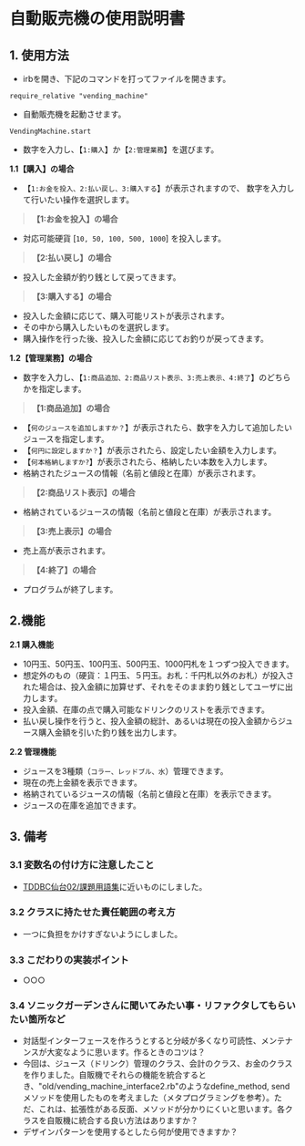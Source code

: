 # 自動販売機の使用説明書

## 1. 使用方法
- irbを開き、下記のコマンドを打ってファイルを開きます。
 ```
 require_relative "vending_machine"
 ```
 - 自動販売機を起動させます。
 ```
 VendingMachine.start
 ```
-  数字を入力し、【`1:購入`】か【`2:管理業務`】を選びます。
 
**1.1【購入】の場合** 

- 【`1:お金を投入、2:払い戻し、3:購入する`】が表示されますので、 数字を入力して行いたい操作を選択します。

>**【1:お金を投入】の場合**
- 対応可能硬貨 [`10, 50, 100, 500, 1000`] を投入します。

>**【2:払い戻し】の場合**
- 投入した金額が釣り銭として戻ってきます。

>**【3:購入する】の場合**
- 投入した金額に応じて、購入可能リストが表示されます。
- その中から購入したいものを選択します。
- 購入操作を行った後、投入した金額に応じてお釣りが戻ってきます。

**1.2【管理業務】の場合** 
- 数字を入力し、【`1:商品追加、2:商品リスト表示、3:売上表示、4:終了`】のどちらかを指定します。
>**【1:商品追加】の場合**
- 【`何のジュースを追加しますか？`】が表示されたら、数字を入力して追加したいジュースを指定します。
- 【`何円に設定しますか？`】が表示されたら、設定したい金額を入力します。
- 【`何本格納しますか?`】が表示されたら、格納したい本数を入力します。
- 格納されたジュースの情報（名前と値段と在庫）が表示されます。
>**【2:商品リスト表示】の場合**
- 格納されているジュースの情報（名前と値段と在庫）が表示されます。
>**【3:売上表示】の場合**
- 売上高が表示されます。
>**【4:終了】の場合**
- プログラムが終了します。

## 2.機能
**2.1 購入機能** 
- 10円玉、50円玉、100円玉、500円玉、1000円札を１つずつ投入できます。
- 想定外のもの（硬貨：１円玉、５円玉。お札：千円札以外のお札）が投入された場合は、投入金額に加算せず、それをそのまま釣り銭としてユーザに出力します。
- 投入金額、在庫の点で購入可能なドリンクのリストを表示できます。
- 払い戻し操作を行うと、投入金額の総計、あるいは現在の投入金額からジュース購入金額を引いた釣り銭を出力します。

**2.2 管理機能** 
- ジュースを3種類（`コラー、レッドブル、水`）管理できます。
- 現在の売上金額を表示できます。
- 格納されているジュースの情報（名前と値段と在庫）を表示できます。
- ジュースの在庫を追加できます。

## 3. 備考

### 3.1 変数名の付け方に注意したこと
- [TDDBC仙台02/課題用語集](http://devtesting.jp/tddbc/?TDDBC%E4%BB%99%E5%8F%B002%2F%E8%AA%B2%E9%A1%8C%E7%94%A8%E8%AA%9E%E9%9B%86)に近いものにしました。

### 3.2 クラスに持たせた責任範囲の考え方
- 一つに負担をかけすぎないようにしました。

### 3.3 こだわりの実装ポイント
- ○○○
### 3.4 ソニックガーデンさんに聞いてみたい事・リファクタしてもらいたい箇所など
- 対話型インターフェースを作ろうとすると分岐が多くなり可読性、メンテナンスが大変なように思います。作るときのコツは？
- 今回は、ジュース（ドリンク）管理のクラス、会計のクラス、お金のクラスを作りました。自販機でそれらの機能を統合するとき、"old/vending_machine_interface2.rb"のようなdefine_method, sendメソッドを使用したものを考えました（メタプログラミングを参考）。ただ、これは、拡張性がある反面、メソッドが分かりにくいと思います。各クラスを自販機に統合する良い方法はありますか？
- デザインパターンを使用するとしたら何が使用できますか？
